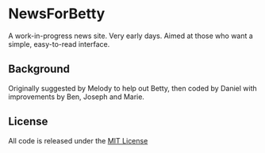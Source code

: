 # NewsForBetty
A work-in-progress news site. Very early days. Aimed at those who want a simple, easy-to-read interface.

## Background

Originally suggested by Melody to help out Betty, then coded by Daniel with improvements by Ben, Joseph and Marie.

## License

All code is released under the [MIT License](http://opensource.org/licenses/MIT)
